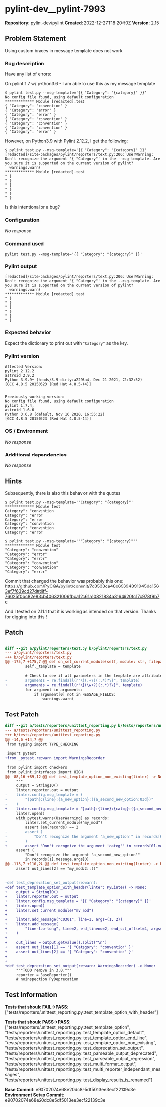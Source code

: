 # pylint-dev__pylint-7993

**Repository**: pylint-dev/pylint
**Created**: 2022-12-27T18:20:50Z
**Version**: 2.15

## Problem Statement

Using custom braces in message template does not work
### Bug description

Have any list of errors:

On pylint 1.7 w/ python3.6 - I am able to use this as my message template
```
$ pylint test.py --msg-template='{{ "Category": "{category}" }}'
No config file found, using default configuration
************* Module [redacted].test
{ "Category": "convention" }
{ "Category": "error" }
{ "Category": "error" }
{ "Category": "convention" }
{ "Category": "convention" }
{ "Category": "convention" }
{ "Category": "error" }
```

However, on Python3.9 with Pylint 2.12.2, I get the following:
```
$ pylint test.py --msg-template='{{ "Category": "{category}" }}'
[redacted]/site-packages/pylint/reporters/text.py:206: UserWarning: Don't recognize the argument '{ "Category"' in the --msg-template. Are you sure it is supported on the current version of pylint?
  warnings.warn(
************* Module [redacted].test
" }
" }
" }
" }
" }
" }
```

Is this intentional or a bug?

### Configuration

_No response_

### Command used

```shell
pylint test.py --msg-template='{{ "Category": "{category}" }}'
```


### Pylint output

```shell
[redacted]/site-packages/pylint/reporters/text.py:206: UserWarning: Don't recognize the argument '{ "Category"' in the --msg-template. Are you sure it is supported on the current version of pylint?
  warnings.warn(
************* Module [redacted].test
" }
" }
" }
" }
" }
" }
```


### Expected behavior

Expect the dictionary to print out with `"Category"` as the key.

### Pylint version

```shell
Affected Version:
pylint 2.12.2
astroid 2.9.2
Python 3.9.9+ (heads/3.9-dirty:a2295a4, Dec 21 2021, 22:32:52) 
[GCC 4.8.5 20150623 (Red Hat 4.8.5-44)]


Previously working version:
No config file found, using default configuration
pylint 1.7.4, 
astroid 1.6.6
Python 3.6.8 (default, Nov 16 2020, 16:55:22) 
[GCC 4.8.5 20150623 (Red Hat 4.8.5-44)]
```


### OS / Environment

_No response_

### Additional dependencies

_No response_


## Hints

Subsequently, there is also this behavior with the quotes
```
$ pylint test.py --msg-template='"Category": "{category}"'
************* Module test
Category": "convention
Category": "error
Category": "error
Category": "convention
Category": "convention
Category": "error

$ pylint test.py --msg-template='""Category": "{category}""'
************* Module test
"Category": "convention"
"Category": "error"
"Category": "error"
"Category": "convention"
"Category": "convention"
"Category": "error"
```
Commit that changed the behavior was probably this one: https://github.com/PyCQA/pylint/commit/7c3533ca48e69394391945de1563ef7f639cd27d#diff-76025f0bc82e83cb406321006fbca12c61a10821834a3164620fc17c978f9b7e

And I tested on 2.11.1 that it is working as intended on that version.
Thanks for digging into this !

## Patch

```diff

diff --git a/pylint/reporters/text.py b/pylint/reporters/text.py
--- a/pylint/reporters/text.py
+++ b/pylint/reporters/text.py
@@ -175,7 +175,7 @@ def on_set_current_module(self, module: str, filepath: str | None) -> None:
         self._template = template
 
         # Check to see if all parameters in the template are attributes of the Message
-        arguments = re.findall(r"\{(.+?)(:.*)?\}", template)
+        arguments = re.findall(r"\{(\w+?)(:.*)?\}", template)
         for argument in arguments:
             if argument[0] not in MESSAGE_FIELDS:
                 warnings.warn(


```

## Test Patch

```diff
diff --git a/tests/reporters/unittest_reporting.py b/tests/reporters/unittest_reporting.py
--- a/tests/reporters/unittest_reporting.py
+++ b/tests/reporters/unittest_reporting.py
@@ -14,6 +14,7 @@
 from typing import TYPE_CHECKING
 
 import pytest
+from _pytest.recwarn import WarningsRecorder
 
 from pylint import checkers
 from pylint.interfaces import HIGH
@@ -88,16 +89,12 @@ def test_template_option_non_existing(linter) -> None:
     """
     output = StringIO()
     linter.reporter.out = output
-    linter.config.msg_template = (
-        "{path}:{line}:{a_new_option}:({a_second_new_option:03d})"
-    )
+    linter.config.msg_template = "{path}:{line}:{categ}:({a_second_new_option:03d})"
     linter.open()
     with pytest.warns(UserWarning) as records:
         linter.set_current_module("my_mod")
         assert len(records) == 2
-        assert (
-            "Don't recognize the argument 'a_new_option'" in records[0].message.args[0]
-        )
+        assert "Don't recognize the argument 'categ'" in records[0].message.args[0]
     assert (
         "Don't recognize the argument 'a_second_new_option'"
         in records[1].message.args[0]
@@ -113,7 +110,24 @@ def test_template_option_non_existing(linter) -> None:
     assert out_lines[2] == "my_mod:2::()"
 
 
-def test_deprecation_set_output(recwarn):
+def test_template_option_with_header(linter: PyLinter) -> None:
+    output = StringIO()
+    linter.reporter.out = output
+    linter.config.msg_template = '{{ "Category": "{category}" }}'
+    linter.open()
+    linter.set_current_module("my_mod")
+
+    linter.add_message("C0301", line=1, args=(1, 2))
+    linter.add_message(
+        "line-too-long", line=2, end_lineno=2, end_col_offset=4, args=(3, 4)
+    )
+
+    out_lines = output.getvalue().split("\n")
+    assert out_lines[1] == '{ "Category": "convention" }'
+    assert out_lines[2] == '{ "Category": "convention" }'
+
+
+def test_deprecation_set_output(recwarn: WarningsRecorder) -> None:
     """TODO remove in 3.0."""
     reporter = BaseReporter()
     # noinspection PyDeprecation

```

## Test Information

**Tests that should FAIL→PASS**: ["tests/reporters/unittest_reporting.py::test_template_option_with_header"]

**Tests that should PASS→PASS**: ["tests/reporters/unittest_reporting.py::test_template_option", "tests/reporters/unittest_reporting.py::test_template_option_default", "tests/reporters/unittest_reporting.py::test_template_option_end_line", "tests/reporters/unittest_reporting.py::test_template_option_non_existing", "tests/reporters/unittest_reporting.py::test_deprecation_set_output", "tests/reporters/unittest_reporting.py::test_parseable_output_deprecated", "tests/reporters/unittest_reporting.py::test_parseable_output_regression", "tests/reporters/unittest_reporting.py::test_multi_format_output", "tests/reporters/unittest_reporting.py::test_multi_reporter_independant_messages", "tests/reporters/unittest_reporting.py::test_display_results_is_renamed"]

**Base Commit**: e90702074e68e20dc8e5df5013ee3ecf22139c3e
**Environment Setup Commit**: e90702074e68e20dc8e5df5013ee3ecf22139c3e
